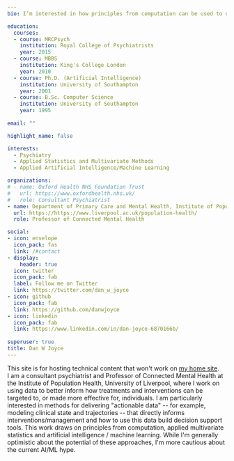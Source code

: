 ```yaml
---
bio: I’m interested in how principles from computation can be used to understand things like clinical state, trajectories and how to augment clinical decision making using data, multivariate statistics and (cautiously) AI and ML.

education:
  courses:
  - course: MRCPsych
    institution: Royal College of Psychiatrists
    year: 2015
  - course: MBBS 
    institution: King's College London
    year: 2010
  - course: Ph.D. (Artificial Intelligence)
    institution: University of Southampton
    year: 2001
  - course: B.Sc. Computer Science
    institution: University of Southampton
    year: 1995
  
email: ""

highlight_name: false

interests:
  - Psychiatry
  - Applied Statistics and Multivariate Methods
  - Applied Artificial Intelligence/Machine Learning

organizations:
# - name: Oxford Health NHS Foundation Trust
#   url: https://www.oxfordhealth.nhs.uk/
#   role: Consultant Psychiatrist
- name: Department of Primary Care and Mental Health, Institute of Population Health, University of Liverpool
  url: https://https://www.liverpool.ac.uk/population-health/
  role: Professor of Connected Mental Health

social:
- icon: envelope
  icon_pack: fas
  link: /#contact
- display:
    header: true
  icon: twitter
  icon_pack: fab
  label: Follow me on Twitter
  link: https://twitter.com/dan_w_joyce
- icon: github
  icon_pack: fab
  link: https://github.com/danwjoyce
- icon: linkedin
  icon_pack: fab
  link: https://www.linkedin.com/in/dan-joyce-6870166b/
  
superuser: true
title: Dan W Joyce
---
```


This site is for hosting technical content that won't work on [my home site](https://www.danwjoyce.com).  
I am a consultant psychiatrist and Professor of Connected Mental Health at the Institute of Population Health, University of Liverpool, where I work on using data to better inform how treatments and interventions can be targeted to, or made more effective for, individuals.  I am particularly interested in methods for delivering "actionable data" -- for example, modeling clinical state and trajectories -- that directly informs interventions/management and how to use this data build decision support tools.  This work draws on principles from computation, applied multivariate statistics and artificial intelligence / machine learning.  While I'm generally optimistic about the potential of these approaches, I'm more cautious about the current AI/ML hype. 

